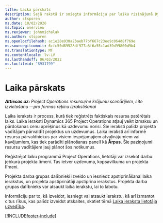 ```yaml
---
title: Laika pārskats
description: Šajā rakstā ir sniegta informācija par laiku risinājumā Dynamics 365 Project Operations.
author: stsporen
ms.date: 10/02/2020
ms.topic: overview
ms.reviewer: johnmichalak
ms.author: stsporen
ms.openlocfilehash: ac1e20e930a23aeb77bf667c23ee9c064d8f769e
ms.sourcegitcommit: 6cfc50d89528df977a8f6a55c1ad39d99800d9b4
ms.translationtype: MT
ms.contentlocale: lv-LV
ms.lasthandoff: 06/03/2022
ms.locfileid: "8931799"
---
```

# <a name="time-overview"></a>Laika pārskats

_**Attiecas uz:** Project Operations resursu/ne krājumu scenārijiem, Lite izvietošanu —pro formas rēķinu izrakstīšanai_

Laika ieraksts ir process, kurā tiek reģistrēts faktiskais resursa patērētais laiks. Laika ieraksti Dynamics 365 Project Operations atļauj veikt izmaksu un pārdošanas cenu aprēķinus kā uzdevumu norisi. Šie ieraksti palīdz projekta vadītājam pārvaldīt projektus un uzdevumus. Laika ieraksti arī informē resursu pārvaldniekus par visiem iespējamajiem atvaļinājumiem vai kavējumiem, kas tiek parādīti plānošanas panelī kā **Ārpus**. Šie paziņojumi resursu vadītājiem ļauj plānot šos notikumus.

Reģistrējot laiku programmā Project Operations, lietotāji var izsekot darbu jebkurā projekta līmenī. Tas ietver uzdevuma, kopsavilkuma un projekta līmeni.

Projekta darba grupas dalībnieki izveido un iesniedz apstiprināšanai laika ierakstus, un projekta apstiprinātāji apstiprina ierakstus. Projekta darba grupas dalībnieks var atsaukt laika ierakstu, lai to labotu.

Informāciju par to, kā izveidot, iesniegt vai atsaukt ierakstu, kā arī izmantot citus rīkus, kas palīdz izveidot atskaites, skatiet tēmā [Laika ieraksta lietotāja uzvedība](ui-behavior-time.md).



[!INCLUDE[footer-include](../includes/footer-banner.md)]